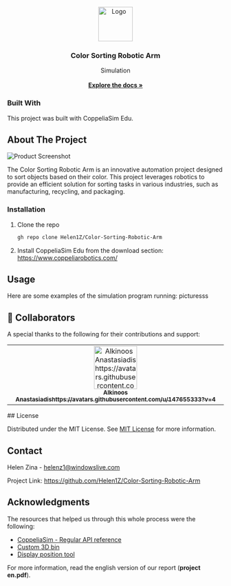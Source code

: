                            
<br/>
<div align="center">
<a href="https://github.com/ShaanCoding/ReadME-Generator">
<img src="https://source.unsplash.com/random/256x256" alt="Logo" width="80" height="80">
</a>
<h3 align="center">Color Sorting Robotic Arm</h3>
<p align="center">
Simulation
<br/>
<br/>
<a href="https://github.com/Helen1Z/Color-Sorting-Robotic-Arm"><strong>Explore the docs »</strong></a>

  


</p>
</div>

 ### Built With

This project was built with CoppeliaSim Edu.


 ## About The Project

![Product Screenshot](https://source.unsplash.com/random/1920x1080)

The Color Sorting Robotic Arm is an innovative automation project designed to sort objects based on their color. This project leverages robotics to provide an efficient solution for sorting tasks in various industries, such as manufacturing, recycling, and packaging.
 
 ### Installation

1. Clone the repo
   ```sh
   gh repo clone Helen1Z/Color-Sorting-Robotic-Arm
   ```
2. Install CoppeliaSim Edu from the download section: https://www.coppeliarobotics.com/ 
 ## Usage

Here are some examples of the simulation program running:
picturesss
 
<h2 id="colab">🤝 Collaborators</h2>

<p>A special thanks to the following for their contributions  and support:</p>
<table>
<tr>

<td align="center">
<a href="https://github.com/alk-an">
<img src="https://avatars.githubusercontent.com/u/147655333?v=4" width="100px;" alt="Alkinoos Anastasiadishttps://avatars.githubusercontent.com/u/147655333?v=4 Profile Picture"/><br>
<sub>
<b>Alkinoos Anastasiadishttps://avatars.githubusercontent.com/u/147655333?v=4</b>
</sub>
</a>
</td>

</tr>
</table>
 ## License

Distributed under the MIT License. See [MIT License](oo) for more information.
 ## Contact

Helen Zina - helenz1@windowslive.com

Project Link: https://github.com/Helen1Z/Color-Sorting-Robotic-Arm
 ## Acknowledgments

The resources that helped us through this whole process were the following:



- [CoppeliaSim - Regular API reference](https://manual.coppeliarobotics.com/en/apiFunctions.htm )
- [Custom 3D bin](https://drive.google.com/file/d/1zD0vsH7t15jEGhuzms557tJR-9FaqMjb/view )
- [Display position tool ](https://drive.google.com/file/d/1xjCQ6Hkgimtvn9xdH7vlqhxknn_ty3wN/view)

For more information, read the english version of our report (**project en.pdf**).
